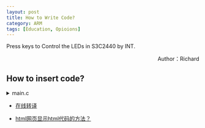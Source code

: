 ```yaml
---
layout: post
title: How to Write Code?
category: ARM
tags: [Education, Opioions]
---
```

Press keys to Control the LEDs in S3C2440 by INT.

<p align="right">
Author：Richard 
</p>

<p align="right">

## How to insert code?

<details>
<summary>main.c</summary>
main.c

- <textarea style="width:100%;height:100px">
int main()
{
    while(1);
    return 0;
}
</textarea>
</details>

- [在线转译](https://www.freeformatter.com/html-escape.html#ad-output)

- [html网页显示html代码的方法？](https://www.zhihu.com/question/20882513)

